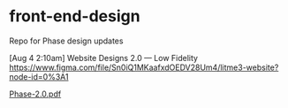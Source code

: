 # front-end-design
Repo for Phase design updates

[Aug 4 2:10am] Website Designs 2.0 — Low Fidelity
</br> https://www.figma.com/file/Sn0iQ1MKaafxdOEDV28Um4/litme3-website?node-id=0%3A1

[Phase-2.0.pdf](https://github.com/litme3/front-end-design/files/9257137/Phase-2.0.pdf)
